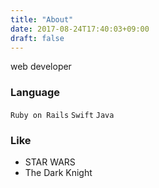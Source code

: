 ```yaml
---
title: "About"
date: 2017-08-24T17:40:03+09:00
draft: false
---
```

web developer

### Language

`Ruby on Rails` `Swift` `Java`

### Like
- STAR WARS
- The Dark Knight
